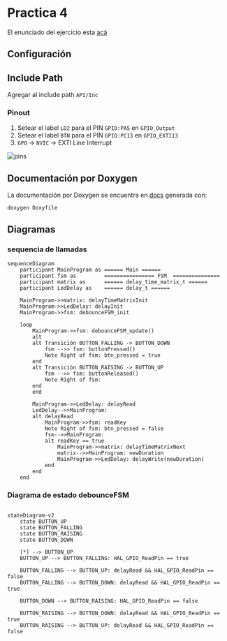 # Practica 4

El enunciado del ejercicio esta [acá](enunciado.md)

## Configuración

## Include Path

Agregar al include path `API/Inc`

### Pinout

1. Setear el label `LD2` para el PIN `GPIO:PA5` en `GPIO_Output`
1. Setear el label `BTN` para el PIN `GPIO:PC13` en `GPIO_EXTI13`
1. `GPO` -> `NVIC` -> EXTI Line Interrupt

![pins](../images/practica1-pin-assigments.png)

## Documentación por Doxygen

La documentación por Doxygen se encuentra en [docs](docs/html/index.html) generada con:

```
doxygen Doxyfile
```

## Diagramas

### sequencia de llamadas

```mermaid
sequenceDiagram
    participant MainProgram as ====== Main ======
    participant fsm as         ================ FSM  ===============
    participant matrix as      ====== delay_time_matrix_t ======
    participant LedDelay as    ====== delay_t ======

    MainProgram->>matrix: delayTimeMatrixInit
    MainProgram->>LedDelay: delayInit
    MainProgram->>fsm: debounceFSM_init

    loop
        MainProgram->>fsm: debounceFSM_update()
        alt 
        alt Transición BUTTON_FALLING -> BUTTON_DOWN
            fsm -->> fsm: buttonPressed()
            Note Right of fsm: btn_pressed = true
        end
        alt Transición BUTTON_RAISING -> BUTTON_UP
            fsm -->> fsm: buttonReleased()
            Note Right of fsm: 
        end
        end

        MainProgram->>LedDelay: delayRead
        LedDelay-->>MainProgram: 
        alt delayRead
            MainProgram->>fsm: readKey
            Note Right of fsm: btn_pressed = false
            fsm-->>MainProgram: 
            alt readKey == true
                MainProgram->>matrix: delayTimeMatrixNext
                matrix-->>MainProgram: newDuration
                MainProgram->>LedDelay: delayWrite(newDuration)
            end
        end
    end
```

### Diagrama de estado debounceFSM

```mermaid

stateDiagram-v2
    state BUTTON_UP
    state BUTTON_FALLING
    state BUTTON_RAISING
    state BUTTON_DOWN    

    [*] --> BUTTON_UP
    BUTTON_UP --> BUTTON_FALLING: HAL_GPIO_ReadPin == true

    BUTTON_FALLING --> BUTTON_UP: delayRead && HAL_GPIO_ReadPin == false
    BUTTON_FALLING --> BUTTON_DOWN: delayRead && HAL_GPIO_ReadPin == true

    BUTTON_DOWN --> BUTTON_RAISING: HAL_GPIO_ReadPin == false

    BUTTON_RAISING --> BUTTON_DOWN: delayRead && HAL_GPIO_ReadPin == true
    BUTTON_RAISING --> BUTTON_UP: delayRead && HAL_GPIO_ReadPin == false

```

